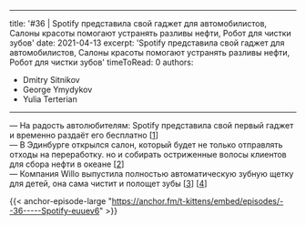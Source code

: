 
---
title: '#36 | Spotify представила свой гаджет для автомобилистов, Салоны красоты помогают устранять разливы нефти, Робот для чистки зубов'
date: 2021-04-13
excerpt: 'Spotify представила свой гаджет для автомобилистов, Салоны красоты помогают устранять разливы нефти, Робот для чистки зубов'
timeToRead: 0
authors:
  - Dmitry Sitnikov
  - George Ymydykov
  - Yulia Terterian
---

— На радость автолюбителям: Spotify представила свой первый гаджет и временно раздаёт его бесплатно [[1](https://www.cnet.com/roadshow/news/spotifys-80-car-thing-device-for-drivers-is-real-and-for-now-free/)]<br/>
— В Эдинбурге открылся салон, который будет не только отправлять отходы на переработку. но и собирать остриженные волосы клиентов для сбора нефти в океане [[2](https://esquire.ru/articles/252713-salon-krasoty-v-edinburge-budet-ispolzovat-ostrizhennye-volosy-klientov-dlya-sbora-nefti-v-okeane/)]<br/>
— Компания Willo выпустила полностью автоматическую зубную щетку для детей, она сама чистит и полощет зубы [[3](https://techcrunch.com/2021/04/13/willo-launches-its-tooth-brushing-robot-for-kids/)] [[4](https://www.willo.com)]

{{< anchor-episode-large "https://anchor.fm/t-kittens/embed/episodes/--36-----Spotify-euuev6" >}}
